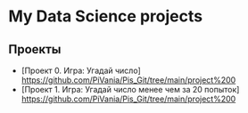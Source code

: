 # My Data Science projects

## Проекты

* [Проект 0. Игра: Угадай число] https://github.com/PiVania/Pis_Git/tree/main/project%200
* [Проект 1. Игра: Угадай число менее чем за 20 попыток] https://github.com/PiVania/Pis_Git/tree/main/project%200